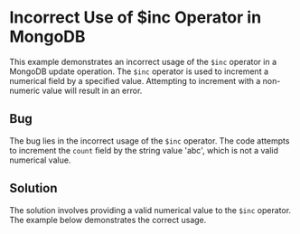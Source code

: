 # Incorrect Use of $inc Operator in MongoDB

This example demonstrates an incorrect usage of the `$inc` operator in a MongoDB update operation.  The `$inc` operator is used to increment a numerical field by a specified value.  Attempting to increment with a non-numeric value will result in an error.

## Bug
The bug lies in the incorrect usage of the `$inc` operator.  The code attempts to increment the `count` field by the string value 'abc', which is not a valid numerical value.

## Solution
The solution involves providing a valid numerical value to the `$inc` operator. The example below demonstrates the correct usage.
